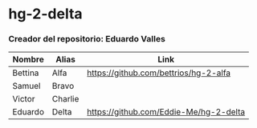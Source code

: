 # hg-2-delta
### Creador del repositorio: Eduardo Valles

| Nombre  | Alias | Link |
| ------- | ----  |---- |
| Bettina | Alfa  | https://github.com/bettrios/hg-2-alfa  |
| Samuel | Bravo  |    |
| Victor | Charlie  |  |
| Eduardo| Delta  | https://github.com/Eddie-Me/hg-2-delta |
